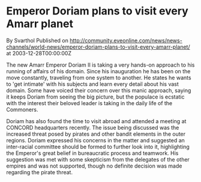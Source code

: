 # Emperor Doriam plans to visit every Amarr planet
By Svarthol
Published on http://community.eveonline.com/news/news-channels/world-news/emperor-doriam-plans-to-visit-every-amarr-planet/ at 2003-12-28T00:00:00Z

The new Amarr Emperor Doriam II is taking a very hands-on approach to his running of affairs of his domain. Since his inauguration he has been on the move constantly, traveling from one system to another. He states he wants to 'get intimate' with his subjects and learn every detail about his vast domain. Some have voiced their concern over this manic approach, saying it keeps Doriam from seeing the big picture, but the populace is ecstatic with the interest their beloved leader is taking in the daily life of the Commoners.   
  
 Doriam has also found the time to visit abroad and attended a meeting at CONCORD headquarters recently. The issue being discussed was the increased threat posed by pirates and other bandit elements in the outer regions. Doriam expressed his concerns in the matter and suggested an inter-racial committee should be formed to further look into it, highlighting the Emperor's great belief in bureaucratic process and teamwork. His suggestion was met with some skepticism from the delegates of the other empires and was not supported, though no definite decision was made regarding the pirate threat.

